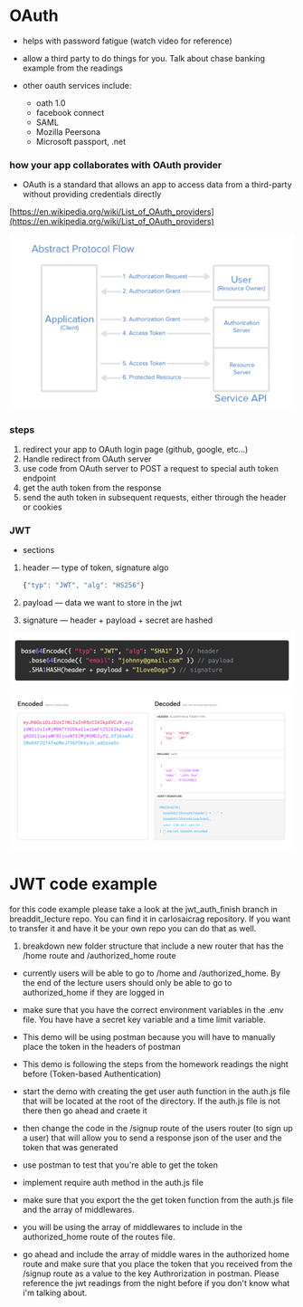 # OAuth
- helps with password fatigue (watch video for reference)
- allow a third party to do things for you.  Talk about chase banking example from the readings

- other oauth services include: 
    - oath 1.0
    - facebook connect
    - SAML
    - Mozilla Peersona 
    - Microsoft passport, .net
### how your app collaborates with OAuth provider

- OAuth is a standard that allows an app to access data from a third-party without providing credentials directly

[https://en.wikipedia.org/wiki/List_of_OAuth_providers](https://en.wikipedia.org/wiki/List_of_OAuth_providers)

![Oauth visual](./images/oauth.png)

### steps

1. redirect your app to OAuth login page (github, google, etc...)
2. Handle redirect from OAuth server
3. use code from OAuth server to POST a request to special auth token endpoint
4. get the auth token from the response
5. send the auth token in subsequent requests, either through the header or cookies

### JWT

- sections
1. header — type of token, signature algo

    ```jsx
    {"typ": "JWT", "alg": "HS256"}
    ```

2. payload —  data we want to store in the jwt
3. signature — header + payload + secret are hashed

![jwt_1](./images/jwt_anatomy1.png)
![jwt_2](./images/jwt_anatomy.png)


# JWT code example 

for this code example please take a look at the jwt_auth_finish branch in breaddit_lecture repo.  You can find it in carlosaicrag repository.  If you want to transfer it and have it be your own repo you can do that as well.

1. breakdown new folder structure that include a new router that has the /home route and /authorized_home route

* currently users will be able to go to /home and /authorized_home.  By the end of the lecture users should only be able to go to authorized_home if they are logged in 

* make sure that you have the correct environment variables in the .env file.  You have have a secret key variable and a time limit variable.

* This demo will be using postman because you will have to manually place the token in the headers of postman 

* This demo is following the steps from the homework readings the night before (Token-based Authentication)

* start the demo with creating the get user auth function in the auth.js file that will be located at the root of the directory.  If the auth.js file is not there then go ahead and craete it 

* then change the code in the /signup route of the users router (to sign up a user) that will allow you to send a response json of the user and the token that was generated

* use postman to test that you're able to get the token 

* implement require auth method in the auth.js file

* make sure that you export the the get token function from the auth.js file and the array of middlewares. 

* you will be using the array of middlewares to include in the authorized_home route of the routes file. 

* go ahead and include the array of middle wares in the authorized home route and make sure that you place the token that you received from the /signup route as a value to the key Authrorization in postman.  Please reference the jwt readings from the night before if you don't know what i'm talking about. 
